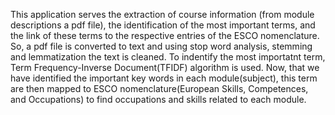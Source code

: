 This application serves the extraction of course information (from module descriptions a pdf file), the identification of the most important terms, and the link of these terms to the respective entries of the ESCO nomenclature.
So, a pdf file is converted to text and using stop word analysis, stemming and lemmatization the text is cleaned. To indentify the most importatnt term, Term Frequency-Inverse Document(TFIDF) algorithm is used. 
Now, that we have identified the important key words in each module(subject), this term are then mapped to ESCO nomenclature(European Skills, Competences, and Occupations)  to find occupations and skills related to each module. 
